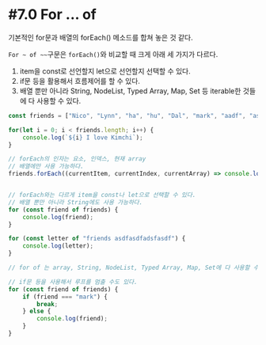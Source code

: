 # #7.0 For ... of

기본적인 for문과 배열의 forEach() 메소드를 합쳐 놓은 것 같다.

`For ~ of ~~`구문은 `forEach()`와 비교할 때 크게 아래 세 가지가 다르다. 

1. item을 const로 선언할지 let으로 선언할지 선택할 수 있다.
2. if문 등을 활용해서 흐름제어를 할 수 있다.
3. 배열 뿐만 아니라 String, NodeList, Typed Array, Map, Set 등 iterable한 것들에 다 사용할 수 있다.

```js
const friends = ["Nico", "Lynn", "ha", "hu", "Dal", "mark", "aadf", "asdfasdf", "vcf"];

for(let i = 0; i < friends.length; i++) {
    console.log(`${i} I love Kimchi`);
}

// forEach의 인자는 요소, 인덱스, 현재 array
// 배열에만 사용 가능하다.
friends.forEach((currentItem, currentIndex, currentArray) => console.log(currentItem, currentIndex, currentArray));


// forEach와는 다르게 item을 const나 let으로 선택할 수 있다.
// 배열 뿐만 아니라 String에도 사용 가능하다.
for (const friend of friends) {
    console.log(friend);
}

for (const letter of "friends asdfasdfadsfasdf") {
    console.log(letter);
}

// for of 는 array, String, NodeList, Typed Array, Map, Set에 다 사용할 수 있다.

// if문 등을 사용해서 루프를 멈출 수도 있다.
for (const friend of friends) {
    if (friend === "mark") {
        break;
    } else {
        console.log(friend);
    }
}
```